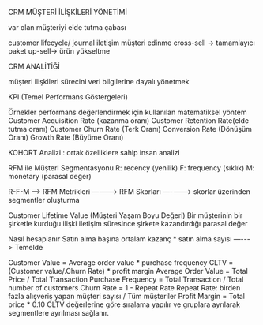 
CRM MÜŞTERİ İLİŞKİLERİ YÖNETİMİ

var olan müşteriyi elde tutma çabası

customer lifecycle/ journal
 iletişim 
müşteri edinme
 cross-sell -> tamamlayıcı paket 
up-sell-> ürün yükseltme

CRM ANALİTİĞİ

müşteri ilişkileri sürecini veri bilgilerine dayalı yönetmek

KPI (Temel Performans Göstergeleri)

Örnekler 
performans değerlendirmek için kullanılan matematiksel yöntem 
Customer Acquisition Rate (kazanma oranı) 
Customer Retention Rate(elde tutma oranı)
 Customer Churn Rate (Terk Oranı) 
Conversion Rate (Dönüşüm Oranı) 
Growth Rate (Büyüme Oranı) 

KOHORT Analizi : ortak özelliklere sahip insan analizi

RFM ile Müşteri Segmentasyonu 
R: recency (yenilik)
 F: frequency (sıklık) 
M: monetary (parasal değer)

R-F-M —-> RFM Metrikleri —---> RFM Skorları —----> skorlar üzerinden segmentler oluşturma

Customer Lifetime Value (Müşteri Yaşam Boyu Değeri) 
Bir müşterinin bir şirketle kurduğu ilişki iletişim süresince şirkete kazandırdığı parasal değer

Nasıl hesaplanır 
Satın alma başına ortalam kazanç * satın alma sayısı —---> Temelde

Customer Value = Average order value * purchase frequency 
CLTV = (Customer value/.Churn Rate) * profit margin 
Average Order Value = Total Price / Total Transaction 
Purchase Frequency = Total Transaction / Total number of customers 
Churn Rate = 1 - Repeat Rate
Repeat Rate: birden fazla alışveriş yapan müşteri sayısı / Tüm müşteriler 
Profit Margin = Total price * 0.10 
CLTV değerlerine göre sıralama yapılır ve gruplara ayrılarak segmentlere ayrılması sağlanır.
